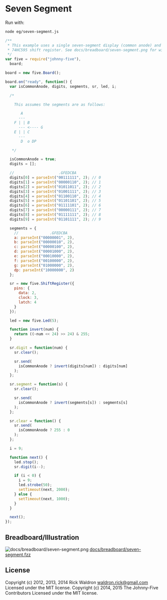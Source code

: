 <!--remove-start-->
# Seven Segment

Run with:
```bash
node eg/seven-segment.js
```
<!--remove-end-->

```javascript
/**
 * This example uses a single seven-segment display (common anode) and a
 * 74HC595 shift register. See docs/breadboard/seven-segment.png for wiring.
 */
var five = require("johnny-five"),
  board;

board = new five.Board();

board.on("ready", function() {
  var isCommonAnode, digits, segments, sr, led, i;

  /*

    This assumes the segments are as follows:

       A
      ---
    F | | B
      --- <---- G
    E | | C
      ---
       D  o DP

   */

  isCommonAnode = true;
  digits = [];

  //                    .GFEDCBA
  digits[0] = parseInt("00111111", 2); // 0
  digits[1] = parseInt("00000110", 2); // 1
  digits[2] = parseInt("01011011", 2); // 2
  digits[3] = parseInt("01001111", 2); // 3
  digits[4] = parseInt("01100110", 2); // 4
  digits[5] = parseInt("01101101", 2); // 5
  digits[6] = parseInt("01111101", 2); // 6
  digits[7] = parseInt("00000111", 2); // 7
  digits[8] = parseInt("01111111", 2); // 8
  digits[9] = parseInt("01101111", 2); // 9

  segments = {
    //              .GFEDCBA
    a: parseInt("00000001", 2),
    b: parseInt("00000010", 2),
    c: parseInt("00000100", 2),
    d: parseInt("00001000", 2),
    e: parseInt("00010000", 2),
    f: parseInt("00100000", 2),
    g: parseInt("01000000", 2),
    dp: parseInt("10000000", 2)
  };

  sr = new five.ShiftRegister({
    pins: {
      data: 2,
      clock: 3,
      latch: 4
    }
  });

  led = new five.Led(5);

  function invert(num) {
    return ((~num << 24) >> 24) & 255;
  }

  sr.digit = function(num) {
    sr.clear();

    sr.send(
      isCommonAnode ? invert(digits[num]) : digits[num]
    );
  };

  sr.segment = function(s) {
    sr.clear();

    sr.send(
      isCommonAnode ? invert(segments[s]) : segments[s]
    );
  };

  sr.clear = function() {
    sr.send(
      isCommonAnode ? 255 : 0
    );
  };

  i = 9;

  function next() {
    led.stop();
    sr.digit(i--);

    if (i < 0) {
      i = 9;
      led.strobe(50);
      setTimeout(next, 2000);
    } else {
      setTimeout(next, 1000);
    }
  }

  next();
});

```


## Breadboard/Illustration


![docs/breadboard/seven-segment.png](breadboard/seven-segment.png)
[docs/breadboard/seven-segment.fzz](breadboard/seven-segment.fzz)




<!--remove-start-->
## License
Copyright (c) 2012, 2013, 2014 Rick Waldron <waldron.rick@gmail.com>
Licensed under the MIT license.
Copyright (c) 2014, 2015 The Johnny-Five Contributors
Licensed under the MIT license.
<!--remove-end-->
